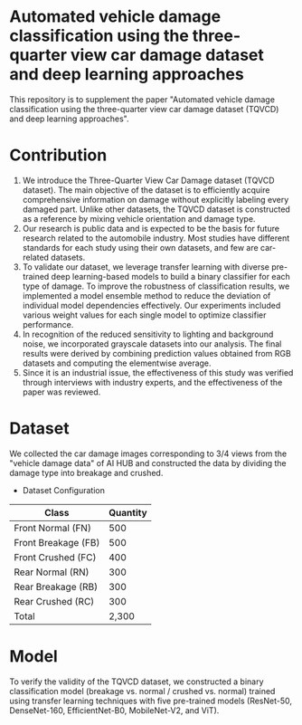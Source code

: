 # Automated vehicle damage classification using the three-quarter view car damage dataset and deep learning approaches

This repository is to supplement the paper "Automated vehicle damage classification using the three-quarter view car damage dataset (TQVCD) and deep learning approaches".

# Contribution
1. We introduce the Three-Quarter View Car Damage dataset (TQVCD dataset). The main objective of the dataset is to efficiently acquire comprehensive information on damage without explicitly labeling every damaged part. Unlike other datasets, the TQVCD dataset is constructed as a reference by mixing vehicle orientation and damage type.
2. Our research is public data and is expected to be the basis for future research related to the automobile industry. Most studies have different standards for each study using their own datasets, and few are car-related datasets.
3. To validate our dataset, we leverage transfer learning with diverse pre-trained deep learning-based models to build a binary classifier for each type of damage. To improve the robustness of classification results, we implemented a model ensemble method to reduce the deviation of individual model dependencies effectively. Our experiments included various weight values for each single model to optimize classifier performance.
4. In recognition of the reduced sensitivity to lighting and background noise, we incorporated grayscale datasets into our analysis. The final results were derived by combining prediction values obtained from RGB datasets and computing the elementwise average.    
5. Since it is an industrial issue, the effectiveness of this study was verified through interviews with industry experts, and the effectiveness of the paper was reviewed.

# Dataset
We collected the car damage images corresponding to 3/4 views from the "vehicle damage data" of AI HUB and constructed the data by dividing the damage type into breakage and crushed.

- Dataset Configuration

| Class                | Quantity |
|----------------------|----------|
| Front Normal (FN)    | 500      |
| Front Breakage (FB)  | 500      |
| Front Crushed (FC)   | 400      |
| Rear Normal (RN)     | 300      |
| Rear Breakage (RB)   | 300      |
| Rear Crushed (RC)    | 300      |
|       Total          | 2,300    |

# Model
To verify the validity of the TQVCD dataset, we constructed a binary classification model (breakage vs. normal / crushed vs. normal) trained using transfer learning techniques with five pre-trained models (ResNet-50, DenseNet-160, EfficientNet-B0, MobileNet-V2, and ViT).

